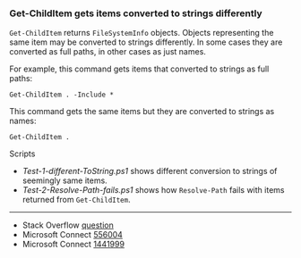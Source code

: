 
### Get-ChildItem gets items converted to strings differently

`Get-ChildItem` returns `FileSystemInfo` objects. Objects representing the same
item may be converted to strings differently. In some cases they are converted
as full paths, in other cases as just names.

For example, this command gets items that converted to strings as full paths:

    Get-ChildItem . -Include *

This command gets the same items but they are converted to strings as names:

    Get-ChildItem .

Scripts

- *Test-1-different-ToString.ps1* shows different conversion to strings of
  seemingly same items.
- *Test-2-Resolve-Path-fails.ps1* shows how `Resolve-Path` fails with items
  returned from `Get-ChildItem`.

---

- Stack Overflow [question](http://stackoverflow.com/q/2744047/323582)
- Microsoft Connect [556004](https://connect.microsoft.com/PowerShell/Feedback/Details/556004)
- Microsoft Connect [1441999](https://connect.microsoft.com/PowerShell/feedback/details/1441999)
